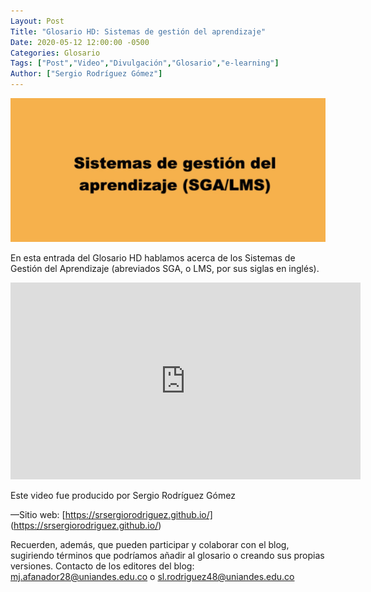 ```yaml
---
Layout: Post
Title: "Glosario HD: Sistemas de gestión del aprendizaje"
Date: 2020-05-12 12:00:00 -0500
Categories: Glosario
Tags: ["Post","Video","Divulgación","Glosario","e-learning"]  
Author: ["Sergio Rodríguez Gómez"]  
---
```

![Imagen portada](/assets/blog/img_SGA_LMS.png) 

En esta entrada del Glosario HD hablamos acerca de los Sistemas de Gestión del Aprendizaje (abreviados SGA, o LMS, por sus siglas en inglés).

<iframe width="560" height="315" src="https://www.youtube-nocookie.com/embed/ZJa2wvskIrg?si=45hnZRyConq5Zjqy" title="YouTube video player" frameborder="0" allow="accelerometer; autoplay; clipboard-write; encrypted-media; gyroscope; picture-in-picture; web-share" allowfullscreen></iframe>

Este video fue producido por Sergio Rodríguez Gómez

—Sitio web: [https://srsergiorodriguez.github.io/] (https://srsergiorodriguez.github.io/) 

Recuerden, además, que pueden participar y colaborar con el blog, sugiriendo términos que podríamos añadir al glosario o creando sus propias versiones. Contacto de los editores del blog: 
mj.afanador28@uniandes.edu.co o sl.rodriguez48@uniandes.edu.co
 

